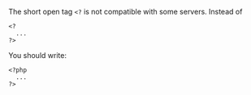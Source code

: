 The short open tag `<?` is not compatible with some servers. Instead of

    <?
      ...
    ?>

You should write:

    <?php
      ...
    ?>
      